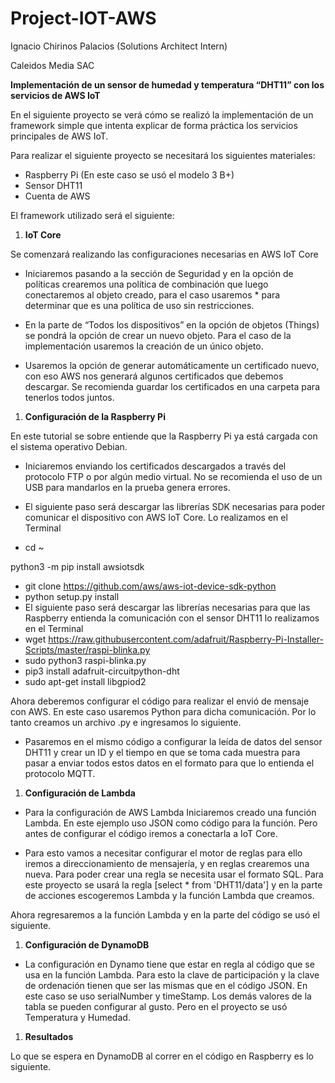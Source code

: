 # Project-IOT-AWS
Ignacio Chirinos Palacios (Solutions Architect Intern) 

Caleidos Media SAC

**Implementación de un sensor de humedad y temperatura “DHT11” con los servicios de AWS IoT**

En el siguiente proyecto se verá cómo se realizó la implementación de un framework simple que intenta explicar de forma práctica los servicios principales de AWS IoT.

Para realizar el siguiente proyecto se necesitará los siguientes materiales:

- Raspberry Pi (En este caso se usó el modelo 3 B+)
- Sensor DHT11
- Cuenta de AWS

El framework utilizado será el siguiente:

1. **IoT Core**

Se comenzará realizando las configuraciones necesarias en AWS IoT Core

- Iniciaremos pasando a la sección de Seguridad y en la opción de políticas crearemos una política de combinación que luego conectaremos al objeto creado, para el caso usaremos \* para determinar que es una política de uso sin restricciones.

- En la parte de “Todos los dispositivos” en la opción de objetos (Things) se pondrá la opción de crear un nuevo objeto. Para el caso de la implementación usaremos la creación de un único objeto.

- Usaremos la opción de generar automáticamente un certificado nuevo, con eso AWS nos generará algunos certificados que debemos descargar. Se recomienda guardar los certificados en una carpeta para tenerlos todos juntos.


1. **Configuración de la Raspberry Pi**

En este tutorial se sobre entiende que la Raspberry Pi ya está cargada con el sistema operativo Debian. 

- Iniciaremos enviando los certificados descargados a través del protocolo FTP o por algún medio virtual. No se recomienda el uso de un USB para mandarlos en la prueba genera errores. 

- El siguiente paso será descargar las librerías SDK necesarias para poder comunicar el dispositivo con AWS IoT Core. Lo realizamos en el Terminal 
- cd ~

python3 -m pip install awsiotsdk

- git clone <https://github.com/aws/aws-iot-device-sdk-python>
- python setup.py install
- El siguiente paso será descargar las librerías necesarias para que las Raspberry entienda la comunicación con el sensor DHT11 lo realizamos en el Terminal
- wget https://raw.githubusercontent.com/adafruit/Raspberry-Pi-Installer-Scripts/master/raspi-blinka.py
- sudo python3 raspi-blinka.py
- pip3 install adafruit-circuitpython-dht
- sudo apt-get install libgpiod2

Ahora deberemos configurar el código para realizar el envió de mensaje con AWS. En este caso usaremos Python para dicha comunicación. Por lo tanto creamos un archivo .py e ingresamos lo siguiente. 


- Pasaremos en el mismo código a configurar la leída de datos del sensor DHT11 y crear un ID y el tiempo en que se toma cada muestra para pasar a enviar todos estos datos en el formato para que lo entienda el protocolo MQTT.


1. **Configuración de Lambda**
- Para la configuración de AWS Lambda Iniciaremos creado una función Lambda. En este ejemplo uso JSON como código para la función. Pero antes de configurar el código iremos a conectarla a IoT Core.

- Para esto vamos a necesitar configurar el motor de reglas para ello iremos a direccionamiento de mensajería, y en reglas crearemos una nueva. Para poder crear una regla se necesita usar el formato SQL. Para este proyecto se usará la regla [select \* from 'DHT11/data'] y en la parte de acciones escogeremos Lambda y la función Lambda que creamos.

Ahora regresaremos a la función Lambda y en la parte del código se usó el siguiente.


1. **Configuración de DynamoDB**
- La configuración en Dynamo tiene que estar en regla al código que se usa en la función Lambda. Para esto la clave de participación y la clave de ordenación tienen que ser las mismas que en el código JSON. En este caso se uso serialNumber y timeStamp. Los demás valores de la tabla se pueden configurar al gusto. Pero en el proyecto se usó Temperatura y Humedad.


1. **Resultados**

Lo que se espera en DynamoDB al correr en el código en Raspberry es lo siguiente.
